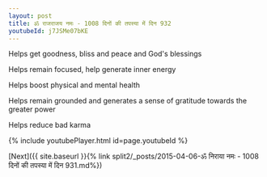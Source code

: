 ```yaml
---
layout: post
title: ॐ राजराजय नमः - 1008 दिनों की तपस्या में दिन 932
youtubeId: j7JSMe07bKE
---
```

 
 
Helps get goodness, bliss and peace and God's blessings
 
Helps remain focused, help generate inner energy 
 
Helps boost physical and mental health 
 
Helps remain grounded and generates a sense of gratitude towards the greater power 
 
Helps reduce bad karma
 
 
 
 


{% include youtubePlayer.html id=page.youtubeId %}
 
[Next]({{ site.baseurl }}{% link  split2/_posts/2015-04-06-ॐ निराया नमः - 1008 दिनों की तपस्या में दिन 931.md%})
 
